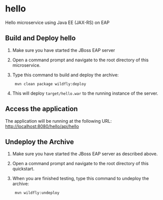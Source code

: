 # hello
Hello microservice using Java EE (JAX-RS) on EAP

Build and Deploy hello
-------------------------

1. Make sure you have started the JBoss EAP server
2. Open a command prompt and navigate to the root directory of this microservice.
3. Type this command to build and deploy the archive:

        mvn clean package wildfly:deploy

4. This will deploy `target/hello.war` to the running instance of the server.

Access the application
----------------------

The application will be running at the following URL: <http://localhost:8080/hello/api/hello>

Undeploy the Archive
--------------------

1. Make sure you have started the JBoss EAP server as described above.
2. Open a command prompt and navigate to the root directory of this quickstart.
3. When you are finished testing, type this command to undeploy the archive:

        mvn wildfly:undeploy
